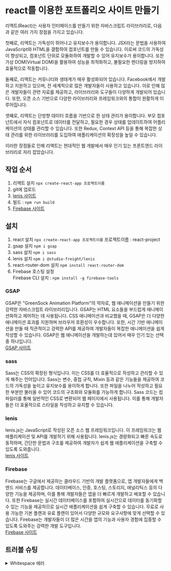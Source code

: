 # react를 이용한 포트폴리오 사이트 만들기
리액트(React)는 사용자 인터페이스를 만들기 위한 자바스크립트 라이브러리로, 다음과 같은 여러 가지 장점을 가지고 있습니다.   

첫째로, 리액트는 가독성이 뛰어나고 유지보수가 용이합니다. JSX라는 문법을 사용하여 JavaScript와 HTML을 결합하여 컴포넌트를 만들 수 있습니다. 이로써 코드의 가독성이 향상되고, 컴포넌트 단위로 모듈화하여 개발할 수 있어 유지보수가 용이합니다. 또한 가상 DOM(Virtual DOM)을 활용하여 성능을 최적화하고, 불필요한 렌더링을 방지하여 효율적으로 작동합니다.   

둘째로, 리액트는 커뮤니티와 생태계가 매우 활성화되어 있습니다. Facebook에서 개발하고 지원하고 있으며, 전 세계적으로 많은 개발자들이 사용하고 있습니다. 이로 인해 많은 개발자들이 관련 자료를 제공하고, 라이브러리와 도구들이 다양하게 개발되어 있습니다. 또한, 오픈 소스 기반으로 다양한 라이브러리와 프레임워크와의 통합이 원활하게 이루어집니다.   

셋째로, 리액트는 단방향 데이터 흐름을 기반으로 한 상태 관리가 용이합니다. 부모 컴포넌트에서 자식 컴포넌트로 데이터를 전달하고, 필요한 경우 상태를 업데이트하여 어플리케이션의 상태를 관리할 수 있습니다. 또한 Redux, Context API 등을 통해 복잡한 상태 관리를 위한 라이브러리를 도입하여 애플리케이션의 확장성을 높일 수 있습니다.

이러한 장점들로 인해 리액트는 현대적인 웹 개발에서 매우 인기 있는 프론트엔드 라이브러리로 자리 잡았습니다.
   

## 작업 순서
1. 리액트 설치 `npx create-react-app 프로젝트이름`
2. git에 업로드
3. [lenis 사이트](https://lenis.studiofreight.com/)
4. 빌드 : `npm run build`
5. [Firebase 사이트](https://firebase.google.com/?hl=ko)

## 설치
1. react 설치 `npx create-react-app 프로젝트이름` 프로젝트이름 : react-project
2. gsap 설치 `npm i gsap`
3. sass 설치 `npm i sass`
4. lenis 설치 `npm i @studio-freight/lenis`
5. react-router-dom 설치 `npm install react-router-dom`
6. Firebase 호스팅 설정   
   Firebase CLI 설치 : `npm install -g firebase-tools`

### GSAP
GSAP은 "GreenSock Animation Platform"의 약자로, 웹 애니메이션을 만들기 위한 강력한 자바스크립트 라이브러리입니다. GSAP는 HTML 요소들을 부드럽게 애니메이션화하고 제어하는 데 사용됩니다. CSS 애니메이션과 비교했을 때, GSAP은 더 다양한 애니메이션 효과를 지원하며 브라우저 호환성이 우수합니다. 또한, 시간 기반 애니메이션을 만들 때 직관적이고 강력한 API를 제공하여 개발자들이 복잡한 애니메이션을 쉽게 작성할 수 있습니다. GSAP은 웹 애니메이션을 개발하는데 있어서 매우 인기 있는 선택 중 하나입니다.   
[GSAP 사이트](https://gsap.com/)   
### sass   
Sass는 CSS의 확장된 형식입니다. 이는 CSS를 더 효율적으로 작성하고 관리할 수 있게 해주는 언어입니다. Sass는 변수, 중첩 규칙, Mixin 등과 같은 기능들을 제공하여 코드의 가독성을 높이고 유지보수를 용이하게 합니다. 또한 파일을 나누어 작성하고 필요한 부분만 불러올 수 있어 코드의 구조화와 모듈화를 가능하게 합니다. Sass 코드는 컴파일러를 통해 일반적인 CSS로 변환되어 웹 페이지에서 사용됩니다. 이를 통해 개발자들은 더 효율적으로 스타일을 작성하고 유지할 수 있습니다.   
### lenis
lenis.js는 JavaScript로 작성된 오픈 소스 웹 프레임워크입니다. 이 프레임워크는 웹 애플리케이션 및 API를 개발하기 위해 사용됩니다. lenis.js는 경량화되고 빠른 속도로 동작하며, 간단한 문법과 구조를 제공하여 개발자가 쉽게 웹 애플리케이션을 구축할 수 있도록 도와줍니다.   
[lenis 사이트](https://lenis.studiofreight.com/)   
### Firebase
Firebase는 구글에서 제공하는 클라우드 기반의 개발 플랫폼으로, 앱 개발자들에게 백엔드 서비스를 제공합니다. 데이터베이스, 인증, 호스팅, 스토리지, 애널리틱스 등의 다양한 기능을 제공하며, 이를 통해 개발자들은 앱을 더 빠르게 개발하고 배포할 수 있습니다. 또한 Firebase는 실시간 데이터베이스를 포함하여 실시간으로 데이터를 동기화할 수 있는 기능을 제공하므로 실시간 애플리케이션을 쉽게 구축할 수 있습니다. 무료로 사용 가능한 기본 플랜과 유료 플랜이 있어서 다양한 규모와 요구사항에 맞게 선택할 수 있습니다. Firebase는 개발자들이 더 많은 시간을 앱의 기능과 사용자 경험에 집중할 수 있도록 도와주는 강력한 개발 도구입니다.   
[Firebase 사이트](https://firebase.google.com/?hl=ko)   

## 트러블 슈팅
<details>
<summary>Whitespace 에러</summary>
유닉스 시스템에서는 한 줄의 끝이 LF(Line Feed)로 이루어지는 반면,   
윈도우에서는 줄 하나가 CR(Carriage Return)와 LF(Line Feed), 즉 CRLF로 이루어지는데   
Git이 이 둘 중 어느 쪽을 선택할지 혼란와 뜨는 에러   

해결방법   
`git config --global core.autocrlf true // 시스템 전체에 적용`   
`git config core.autocrlf true // 해당 프로젝트에만 적용`   
</details>

